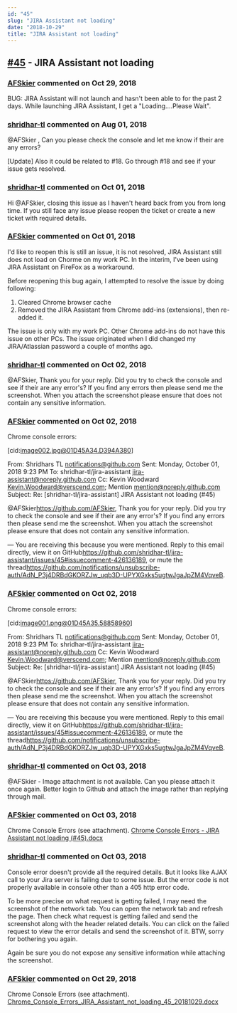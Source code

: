 ```yaml
---
id: "45"
slug: "JIRA Assistant not loading"
date: "2018-10-29"
title: "JIRA Assistant not loading"
---
```



## [#45](https://github.com/shridhar-tl/jira-assistant/issues/45) - JIRA Assistant not loading

### [AFSkier](https://github.com/AFSkier) commented on Oct 29, 2018

BUG: JIRA Assistant will not launch and hasn't been able to for the past 2 days.  While launching JIRA Assistant, I get a "Loading....Please Wait".

### [shridhar-tl](https://github.com/shridhar-tl) commented on Aug 01, 2018

@AFSkier , Can you please check the console and let me know if their are any errors?

[Update]
Also it could be related to #18. Go through #18 and see if your issue gets resolved.

### [shridhar-tl](https://github.com/shridhar-tl) commented on Oct 01, 2018

Hi @AFSkier, closing this issue as I haven't heard back from you from long time. If you still face any issue please reopen the ticket or create a new ticket with required details.

### [AFSkier](https://github.com/AFSkier) commented on Oct 01, 2018

I'd like to reopen this is still an issue, it is not resolved, JIRA Assistant still does not load on Chorme on my work PC.  In the interim, I've been using JIRA Assistant on FireFox as a workaround.

Before reopening this bug again, I attempted to resolve the issue by doing following:
1.	Cleared Chrome browser cache
2.	Removed the JIRA Assistant from Chrome add-ins (extensions), then re-added it.

The issue is only with my work PC. Other Chrome add-ins do not have this issue on other PCs. The issue originated when I did changed my JIRA/Atlassian password a couple of months ago.

### [shridhar-tl](https://github.com/shridhar-tl) commented on Oct 02, 2018

@AFSkier, Thank you for your reply. Did you try to check the console and see if their are any error's?
If you find any errors then please send me the screenshot. When you attach the screenshot please ensure that does not contain any sensitive information.

### [AFSkier](https://github.com/AFSkier) commented on Oct 02, 2018

Chrome console errors:

[cid:image002.jpg@01D45A34.D394A380]

From: Shridhars TL <notifications@github.com>
Sent: Monday, October 01, 2018 9:23 PM
To: shridhar-tl/jira-assistant <jira-assistant@noreply.github.com>
Cc: Kevin Woodward <Kevin.Woodward@verscend.com>; Mention <mention@noreply.github.com>
Subject: Re: [shridhar-tl/jira-assistant] JIRA Assistant not loading (#45)


@AFSkier<https://github.com/AFSkier>, Thank you for your reply. Did you try to check the console and see if their are any error's?
If you find any errors then please send me the screenshot. When you attach the screenshot please ensure that does not contain any sensitive information.

—
You are receiving this because you were mentioned.
Reply to this email directly, view it on GitHub<https://github.com/shridhar-tl/jira-assistant/issues/45#issuecomment-426136189>, or mute the thread<https://github.com/notifications/unsubscribe-auth/AdN_P3j4DRBdGKORZJw_uqb3D-UPYXGxks5ugtwJgaJpZM4VqveB>.


### [AFSkier](https://github.com/AFSkier) commented on Oct 02, 2018

Chrome console errors:

[cid:image001.png@01D45A35.58858960]

From: Shridhars TL <notifications@github.com>
Sent: Monday, October 01, 2018 9:23 PM
To: shridhar-tl/jira-assistant <jira-assistant@noreply.github.com>
Cc: Kevin Woodward <Kevin.Woodward@verscend.com>; Mention <mention@noreply.github.com>
Subject: Re: [shridhar-tl/jira-assistant] JIRA Assistant not loading (#45)


@AFSkier<https://github.com/AFSkier>, Thank you for your reply. Did you try to check the console and see if their are any error's?
If you find any errors then please send me the screenshot. When you attach the screenshot please ensure that does not contain any sensitive information.

—
You are receiving this because you were mentioned.
Reply to this email directly, view it on GitHub<https://github.com/shridhar-tl/jira-assistant/issues/45#issuecomment-426136189>, or mute the thread<https://github.com/notifications/unsubscribe-auth/AdN_P3j4DRBdGKORZJw_uqb3D-UPYXGxks5ugtwJgaJpZM4VqveB>.


### [shridhar-tl](https://github.com/shridhar-tl) commented on Oct 03, 2018

@AFSkier - Image attachment is not available. Can you please attach it once again. Better login to Github and attach the image rather than replying through mail.

### [AFSkier](https://github.com/AFSkier) commented on Oct 03, 2018

Chrome Console Errors (see attachment).
[Chrome Console Errors - JIRA Assistant not loading (#45).docx](https://github.com/shridhar-tl/jira-assistant/files/2440340/Chrome.Console.Errors.-.JIRA.Assistant.not.loading.45.docx)


### [shridhar-tl](https://github.com/shridhar-tl) commented on Oct 03, 2018

Console error doesn't provide all the required details. But it looks like AJAX call to your Jira server is failing due to some issue. But the error code is not properly available in console other than a 405 http error code.

To be more precise on what request is getting failed, I may need the screenshot of the network tab. You can open the network tab and refresh the page. Then check what request is getting failed and send the screenshot along with the header related details. You can click on the failed request to view the error details and send the screenshot of it. BTW, sorry for bothering you again.

Again be sure you do not expose any sensitive information while attaching the screenshot.

### [AFSkier](https://github.com/AFSkier) commented on Oct 29, 2018

Chrome Console Errors (see attachment).
[Chrome_Console_Errors_JIRA_Assistant_not_loading_45_20181029.docx](https://github.com/shridhar-tl/jira-assistant/files/2526469/Chrome_Console_Errors_JIRA_Assistant_not_loading_45_20181029.docx)

